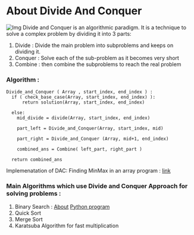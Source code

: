 # About Divide And Conquer
![Img](https://res.cloudinary.com/practicaldev/image/fetch/s--0knuwIJs--/c_imagga_scale,f_auto,fl_progressive,h_500,q_auto,w_1000/https://cl.ly/5864a2a8d8ba/Image%25202019-03-31%2520at%25205.27.52%2520PM.png)
Divide and Conquer is an algorithmic paradigm. It is a technique to solve a complex problem by dividing it into 3 parts:
1. Divide : Divide the main problem into subproblems and keeps on dividing it.
2. Conquer : Solve each of the sub-problem as it becomes very short
3. Combine : then combine the subproblems to reach the real problem

### Algorithm :
    Divide_and_Conquer ( Array , start_index, end_index ) :
      if ( check_base_case(Array, start_index, end_index) ): 
          return solution(Array, start_index, end_index)
     
      else:
        mid_divide = divide(Array, start_index, end_index)
    
        part_left = Divide_and_Conquer(Array, start_index, mid)
    
        part_right = Divide_and_Conquer (Array, mid+1, end_index)
    
        combined_ans = Combine( left_part, right_part )
    
      return combined_ans


Implemenatation of DAC: Finding MinMax in an array program : [link](https://github.com/Mystery01092000/Algorithms_myWay/blob/master/Python3.x/Algorithms/DivideAndConquer/MinAndMaxOfArrayDAC.py)
### Main Algorithms which use Divide and Conquer Approach for solving problems :

1. Binary Search : [About](https://github.com/Mystery01092000/Algorithms_myWay/blob/master/Python3.x/Algorithms/DivideAndConquer/binary_search.md)     [Python program](https://github.com/Mystery01092000/Algorithms_myWay/blob/master/Python3.x/Algorithms/DivideAndConquer/BinarySearch.py)
2. Quick Sort
3. Merge Sort
4. Karatsuba Algorithm for fast multiplication
